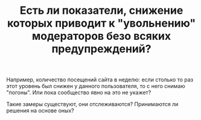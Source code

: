 ﻿---
title: "Есть ли показатели, снижение которых приводит к &quot;увольнению&quot; модераторов безо всяких предупреждений?"
se.owner.user_id: 199733
se.owner.display_name: "edem"
se.owner.link: "https://ru.meta.stackoverflow.com/users/199733/edem"
se.link: "https://ru.meta.stackoverflow.com/questions/9989/%d0%95%d1%81%d1%82%d1%8c-%d0%bb%d0%b8-%d0%bf%d0%be%d0%ba%d0%b0%d0%b7%d0%b0%d1%82%d0%b5%d0%bb%d0%b8-%d1%81%d0%bd%d0%b8%d0%b6%d0%b5%d0%bd%d0%b8%d0%b5-%d0%ba%d0%be%d1%82%d0%be%d1%80%d1%8b%d1%85-%d0%bf%d1%80%d0%b8%d0%b2%d0%be%d0%b4%d0%b8%d1%82-%d0%ba-%d1%83%d0%b2%d0%be%d0%bb%d1%8c%d0%bd%d0%b5%d0%bd%d0%b8%d1%8e-%d0%bc%d0%be%d0%b4%d0%b5%d1%80%d0%b0%d1%82%d0%be%d1%80%d0%be%d0%b2-%d0%b1%d0%b5%d0%b7%d0%be-%d0%b2%d1%81"
se.question_id: 9989
se.post_type: question
se.score: 11
---
<p>Например, количество посещений сайта в неделю: если столько то раз этот уровень был снижен у данного пользователя, то с него снимаю "погоны". Или пока сообщество явно на это не укажет?</p>

<p>Такие замеры существуют, они отслеживаются? Принимаются ли решения на основе оных?</p>
